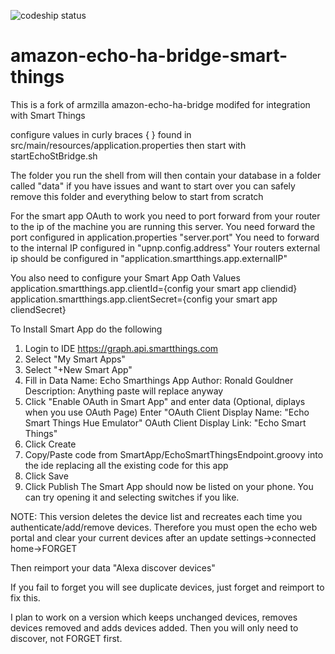 ![codeship status](https://codeship.com/projects/998e16f0-ca03-0132-6689-76c03995407a/status?branch=master)


# amazon-echo-ha-bridge-smart-things
This is a fork of armzilla amazon-echo-ha-bridge modifed for integration with Smart Things

configure values in curly braces { } found in src/main/resources/application.properties
then start with 
startEchoStBridge.sh

The folder you run the shell from will then contain your database in a folder called "data" if you have issues and want to start over you can safely remove this folder and everything below to start from scratch

For the smart app OAuth to work you need to port forward from your router to the ip of the machine you are running this server.
You need forward the port configured in application.properties  "server.port"
You need to forward to the internal IP configured in "upnp.config.address"
Your routers external ip should be configured in "application.smartthings.app.externalIP"

You also need to configure your Smart App Oath Values
application.smartthings.app.clientId={config your smart app cliendid}
application.smartthings.app.clientSecret={config your smart app cliendSecret}

To Install Smart App do the following
1) Login to IDE https://graph.api.smartthings.com
2) Select "My Smart Apps"
3) Select "+New Smart App"
4) Fill in Data
    Name: Echo Smarthings App
    Author: Ronald Gouldner
    Description: Anything paste will replace anyway
5) Click "Enable OAuth in Smart App" and enter data (Optional, diplays when you use OAuth Page)
   Enter "OAuth Client Display Name: "Echo Smart Things Hue Emulator"
   OAuth Client Display Link: "Echo Smart Things"
6) Click Create
7) Copy/Paste code from SmartApp/EchoSmartThingsEndpoint.groovy into the ide replacing all the existing code for this app
8) Click Save
9) Click Publish
The Smart App should now be listed on your phone.  You can try opening it and selecting switches if you like.

NOTE: This version deletes the device list and recreates each time you authenticate/add/remove devices.
Therefore you must open the echo web portal and clear your current devices after an update
settings->connected home->FORGET

Then reimport your data
"Alexa discover devices"

If you fail to forget you will see duplicate devices, just forget and reimport to fix this.

I plan to work on a version which keeps unchanged devices, removes devices removed and adds devices added.
Then you will only need to discover, not FORGET first.
